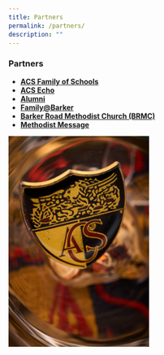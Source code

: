 ```yaml
---
title: Partners
permalink: /partners/
description: ""
---
```

### **Partners**
* **[ACS Family of Schools](https://staging.dmt6iqif6dkoj.amplifyapp.com/partners/family-of-schools/)**
* **[ACS Echo](https://staging.dmt6iqif6dkoj.amplifyapp.com/partners/acs-echo/)**
* **[Alumni](https://staging.dmt6iqif6dkoj.amplifyapp.com/partners/alumni/)**
* **[Family@Barker](https://sites.google.com/a/acsbr.org/familyatbarker/)**
* **[Barker Road Methodist Church (BRMC)](https://www.brmc.org.sg/)**
* **[Methodist Message](https://www.methodist.org.sg/message/)**

<img src="/images/partners1.jpg" style="width:55%">